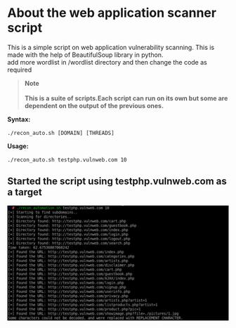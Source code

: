 # About the web application scanner script
This is a simple script on web application vulnerability scanning.
This is made with the help of BeautifulSoup library in python. 
<br>add more wordlist in /wordlist directory
and then change the code as required

> **Note**
<br><br>**This is a suite of scripts.Each script can run on its own but some are dependent on the output of the previous ones.**

**Syntax:**

    ./recon_auto.sh [DOMAIN] [THREADS]
     
**Usage:**

    ./recon_auto.sh testphp.vulnweb.com 10

## Started the script using testphp.vulnweb.com as a target

![alt test](https://github.com/REDSXGHT/webappscanner/blob/main/Images/recon1.png)
